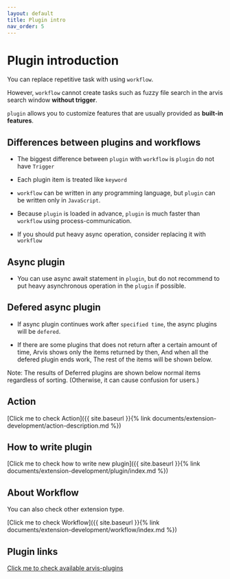 ```yaml
---
layout: default
title: Plugin intro
nav_order: 5
---
```


# Plugin introduction

You can replace repetitive task with using `workflow`.

However, `workflow` cannot create tasks such as fuzzy file search in the arvis search window **without trigger**.

`plugin` allows you to customize features that are usually provided as **built-in features**.

## Differences between plugins and workflows

* The biggest difference between `plugin` with `workflow` is `plugin` do not have `Trigger`

* Each plugin item is treated like `keyword`

* `workflow` can be written in any programming language, but `plugin` can be written only in `JavaScript`.

* Because `plugin` is loaded in advance, `plugin` is much faster than `workflow` using process-communication.

* If you should put heavy async operation, consider replacing it with `workflow`

## Async plugin

* You can use async await statement in `plugin`, but do not recommend to put heavy asynchronous operation in the `plugin` if possible.

## Defered async plugin

* If async plugin continues work after `specified time`, the async plugins will be `defered`.

* If there are some plugins that does not return after a certain amount of time, Arvis shows only the items returned by then, And when all the defered plugin ends work, The rest of the items will be shown below.

Note: The results of Deferred plugins are shown below normal items regardless of sorting. (Otherwise, it can cause confusion for users.)

## Action

[Click me to check Action]({{ site.baseurl }}{% link documents/extension-development/action-description.md %})

## How to write plugin

[Click me to check how to write new plugin]({{ site.baseurl }}{% link documents/extension-development/plugin/index.md %})

## About Workflow

You can also check other extension type.

[Click me to check Workflow]({{ site.baseurl }}{% link documents/extension-development/workflow/index.md %})

## Plugin links

[Click me to check available arvis-plugins](https://github.com/jopemachine/arvis-store/blob/master/docs/plugin-links.md)